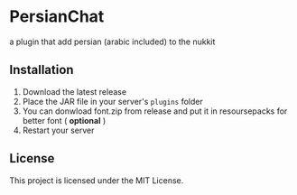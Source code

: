 # PersianChat

a plugin that add persian (arabic included) to the nukkit

## Installation
1. Download the latest release
2. Place the JAR file in your server's `plugins` folder
3. You can donwload font.zip from release and put it in resoursepacks for better font ( **optional** )
4. Restart your server

## License
This project is licensed under the MIT License. 
